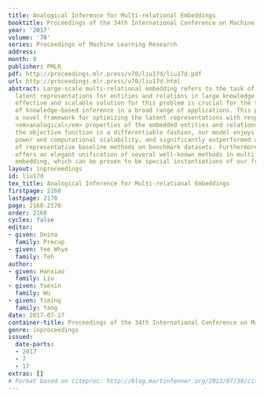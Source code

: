 ```yaml
---
title: Analogical Inference for Multi-relational Embeddings
booktitle: Proceedings of the 34th International Conference on Machine Learning
year: '2017'
volume: '70'
series: Proceedings of Machine Learning Research
address: 
month: 0
publisher: PMLR
pdf: http://proceedings.mlr.press/v70/liu17d/liu17d.pdf
url: http://proceedings.mlr.press/v70/liu17d.html
abstract: Large-scale multi-relational embedding refers to the task of learning the
  latent representations for entities and relations in large knowledge graphs. An
  effective and scalable solution for this problem is crucial for the true success
  of knowledge-based inference in a broad range of applications. This paper proposes
  a novel framework for optimizing the latent representations with respect to the
  <em>analogical</em> properties of the embedded entities and relations. By formulating
  the objective function in a differentiable fashion, our model enjoys both its theoretical
  power and computational scalability, and significantly outperformed a large number
  of representative baseline methods on benchmark datasets. Furthermore, the model
  offers an elegant unification of several well-known methods in multi-relational
  embedding, which can be proven to be special instantiations of our framework.
layout: inproceedings
id: liu17d
tex_title: Analogical Inference for Multi-relational Embeddings
firstpage: 2168
lastpage: 2178
page: 2168-2178
order: 2168
cycles: false
editor:
- given: Doina
  family: Precup
- given: Yee Whye
  family: Teh
author:
- given: Hanxiao
  family: Liu
- given: Yuexin
  family: Wu
- given: Yiming
  family: Yang
date: 2017-07-17
container-title: Proceedings of the 34th International Conference on Machine Learning
genre: inproceedings
issued:
  date-parts:
  - 2017
  - 7
  - 17
extras: []
# Format based on citeproc: http://blog.martinfenner.org/2013/07/30/citeproc-yaml-for-bibliographies/
---
```

